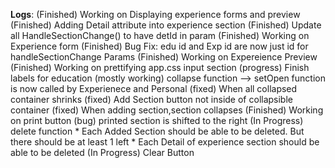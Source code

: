 **Logs**: 
    (Finished) Working on Displaying experience forms and preview
    (Finished) Adding Detail attribute into experience section 
    (Finished) Update all HandleSectionChange() to have detId in param
    (Finished) Working on Experience form 
    (Finished) Bug Fix: edu id and Exp id are now just id for handleSectionChange Params
    (Finished) Working on Expereience Preview
    (Finished) Working on prettifying app.css input section
    (progress) Finish labels for education
    (mostly working) collapse function --> setOpen function is now called by Experienece and Personal
        (fixed) When all collapsed container shrinks
        (fixed) Add Section button not inside of collapsible container
        (fixed) When adding section,section collapses
    (Finished) Working on print button
        (bug) printed section is shifted to the right
    (In Progress) delete function
        * Each Added Section should be able to be deleted. But there should be at least 1 left
        * Each Detail of experience section should be able to be deleted
    (In Progress) Clear Button 

 
